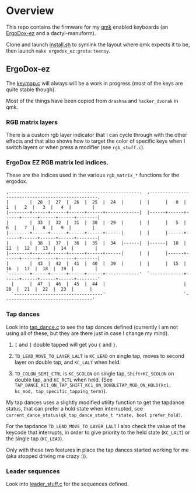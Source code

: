 # Overview

This repo contains the firmware for my [qmk](https://qmk.fm) enabled keyboards (an [ErgoDox-ez](https://ergodox-ez.com) and a dactyl-manuform).

Clone and launch [install.sh](install.sh) to symlink the layout where qmk expects it to be, then launch `make ergodox_ez:grota:teensy`.

## ErgoDox-ez

The [keymap.c](ergodox/keymap.c) will always will be a work in progress (most of the keys are quite stable though).

Most of the things have been copied from `drashna` and `hacker_dvorak` in qmk.

### RGB matrix layers

There is a custom rgb layer indicator that I can cycle through with the other effects and that also shows how to target the color of specific keys when I switch layers or when press a modifier (see `rgb_stuff.c`).

### ErgoDox EZ RGB matrix led indices.

These are the indices used in the various `rgb_matrix_*` functions for the ergodox.

```
,--------------------------------------------------.  ,--------------------------------------------------.
|        |  28  |  27  |  26  |  25  |  24  |      |  |      |   0  |   1  |   2  |   3  |   4  |        |
|--------+------+------+------+------+-------------|  |------+------+------+------+------+------+--------|
|        |  33  |  32  |  31  |  30  |  29  |      |  |      |   5  |   6  |   7  |   8  |   9  |        |
|--------+------+------+------+------+------|      |  |      |------+------+------+------+------+--------|
|        |  38  |  37  |  36  |  35  |  34  |------|  |------|  10  |  11  |  12  |  13  |  14  |        |
|--------+------+------+------+------+------|      |  |      |------+------+------+------+------+--------|
|        |  43  |  42  |  41  |  40  |  39  |      |  |      |  15  |  16  |  17  |  18  |  19  |        |
`--------+------+------+------+------+-------------'  `-------------+------+------+------+------+--------'
  |      |  47  |  46  |  45  |  44  |                              |  20  |  21  |  22  |  23  |      |
  `----------------------------------'                              `----------------------------------'
```

### Tap dances

Look into [tap_dance.c](ergodox/tap_dance.c) to see the tap dances defined (currently I am not using all of these, but they are there just in case I change my mind).

1. `[` and `]` double tapped will get you `{` and `}`.

2. `TD_LEAD_MOVE_TO_LAYER_LALT` is `KC_LEAD` on single tap, moves to second layer on double tap, and `KC_LALT` when held.

3. `TD_COLON_SEMI_CTRL` is `KC_SCOLON` on single tap, `Shift+KC_SCOLON` on double tap, and `KC_RCTL` when held. (See `TAP_DANCE_KC1_ON_TAP_SHIFT_KC1_ON_DOUBLETAP_MOD_ON_HOLD(kc1, kc_mod, tap_specific_tapping_term)`).

My tap dances uses a slightly modified utility function to get the tapdance status, that can prefer a hold state when interrupted, see `current_dance_status(qk_tap_dance_state_t *state, bool prefer_hold)`.

For the tapdance `TD_LEAD_MOVE_TO_LAYER_LALT` I also check the value of the keycode that interrupts, in order to give priority to the held state (`KC_LALT`) or the single tap (`KC_LEAD`).

Only with these two features in place the tap dances started working for me (aka stopped driving me crazy :)).

### Leader sequences

Look into [leader_stuff.c](ergodox/leader_stuff.c) for the sequences defined.
